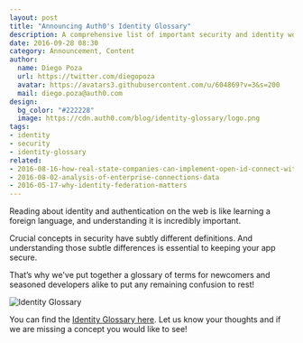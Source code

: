 ```yaml
---
layout: post
title: "Announcing Auth0's Identity Glossary"
description: A comprehensive list of important security and identity words.
date: 2016-09-28 08:30
category: Announcement, Content
author:
  name: Diego Poza
  url: https://twitter.com/diegopoza
  avatar: https://avatars3.githubusercontent.com/u/604869?v=3&s=200
  mail: diego.poza@auth0.com
design:
  bg_color: "#222228"
  image: https://cdn.auth0.com/blog/identity-glossary/logo.png
tags:
- identity
- security
- identity-glossary
related:
- 2016-08-16-how-real-state-companies-can-implement-open-id-connect-with-auth0
- 2016-08-02-analysis-of-enterprise-connections-data
- 2016-05-17-why-identity-federation-matters
---
```


Reading about identity and authentication on the web is like learning a foreign language, and understanding it is incredibly important.

Crucial concepts in security have subtly different definitions. And understanding those subtle differences is essential to keeping your app secure.

That’s why we've put together a glossary of terms for newcomers and seasoned developers alike to put any remaining confusion to rest!

![Identity Glossary](https://cdn.auth0.com/blog/identity-glossary/identity-glossary.png)

You can find the [Identity Glossary here](https://auth0.com/identity-glossary). Let us know your thoughts and if we are missing a concept you would like to see!
